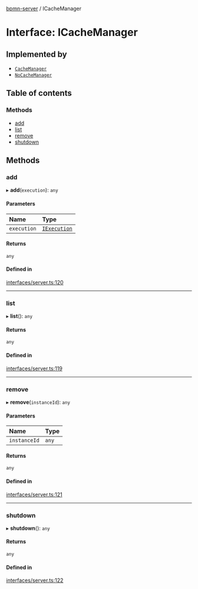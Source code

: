 [bpmn-server](../README.md) / ICacheManager

# Interface: ICacheManager

## Implemented by

- [`CacheManager`](../classes/CacheManager.md)
- [`NoCacheManager`](../classes/NoCacheManager.md)

## Table of contents

### Methods

- [add](ICacheManager.md#add)
- [list](ICacheManager.md#list)
- [remove](ICacheManager.md#remove)
- [shutdown](ICacheManager.md#shutdown)

## Methods

### add

▸ **add**(`execution`): `any`

#### Parameters

| Name | Type |
| :------ | :------ |
| `execution` | [`IExecution`](IExecution.md) |

#### Returns

`any`

#### Defined in

[interfaces/server.ts:120](https://bitbucket.org/ralphhanna/bpmn-server/src/2ac50a51/WebApp/bpmnServer/src/interfaces/server.ts#lines-120)

___

### list

▸ **list**(): `any`

#### Returns

`any`

#### Defined in

[interfaces/server.ts:119](https://bitbucket.org/ralphhanna/bpmn-server/src/2ac50a51/WebApp/bpmnServer/src/interfaces/server.ts#lines-119)

___

### remove

▸ **remove**(`instanceId`): `any`

#### Parameters

| Name | Type |
| :------ | :------ |
| `instanceId` | `any` |

#### Returns

`any`

#### Defined in

[interfaces/server.ts:121](https://bitbucket.org/ralphhanna/bpmn-server/src/2ac50a51/WebApp/bpmnServer/src/interfaces/server.ts#lines-121)

___

### shutdown

▸ **shutdown**(): `any`

#### Returns

`any`

#### Defined in

[interfaces/server.ts:122](https://bitbucket.org/ralphhanna/bpmn-server/src/2ac50a51/WebApp/bpmnServer/src/interfaces/server.ts#lines-122)
